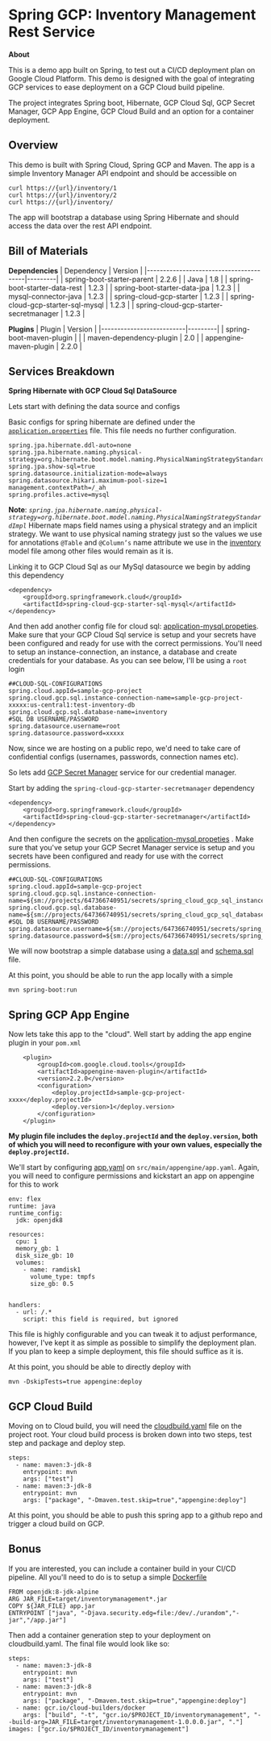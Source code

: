 # Spring GCP: Inventory Management Rest Service 
**About**  
  
This is a demo app built on Spring, to test out a CI/CD deployment plan on Google Cloud Platform. This demo is designed with the goal of integrating GCP services to ease deployment on a GCP Cloud build pipeline.

The project integrates Spring boot, Hibernate, GCP Cloud Sql, GCP Secret Manager, GCP App Engine, GCP Cloud Build and an option for a container deployment.

## Overview
This demo is built with Spring Cloud, Spring GCP and Maven. The app is a simple Inventory Manager API endpoint and should be accessible on 

    curl https://{url}/inventory/1
    curl https://{url}/inventory/2
    curl https://{url}/inventory/
The app will bootstrap a database using Spring Hibernate and should access the data over the rest API endpoint.

## Bill of Materials
**Dependencies**
| Dependency                             | Version |
|----------------------------------------|---------|
| spring-boot-starter-parent             | 2.2.6   |
| Java                                   | 1.8     |
| spring-boot-starter-data-rest          | 1.2.3   |
| spring-boot-starter-data-jpa           | 1.2.3   |
| mysql-connector-java                   | 1.2.3   |
| spring-cloud-gcp-starter               | 1.2.3   |
| spring-cloud-gcp-starter-sql-mysql     | 1.2.3   |
| spring-cloud-gcp-starter-secretmanager | 1.2.3   |

**Plugins**
| Plugin                   | Version |
|--------------------------|---------|
| spring-boot-maven-plugin |         |
| maven-dependency-plugin  | 2.0     |
| appengine-maven-plugin   | 2.2.0   |

## Services Breakdown
**Spring Hibernate with GCP Cloud Sql DataSource**

Lets start with defining the data source and configs

Basic configs for spring hibernate are defined under the [`application.properties`](https://github.com/kioie/InventoryManagement/blob/master/src/main/resources/application.properties) file. This file needs no further configuration.

    spring.jpa.hibernate.ddl-auto=none  
    spring.jpa.hibernate.naming.physical-strategy=org.hibernate.boot.model.naming.PhysicalNamingStrategyStandardImpl  
    spring.jpa.show-sql=true  
    spring.datasource.initialization-mode=always  
    spring.datasource.hikari.maximum-pool-size=1  
    management.contextPath=/_ah  
    spring.profiles.active=mysql
  
  
**Note**:
*`spring.jpa.hibernate.naming.physical-strategy=org.hibernate.boot.model.naming.PhysicalNamingStrategyStandardImpl`* Hibernate maps field names using a physical strategy and an implicit strategy. We want to use physical naming strategy just so the values we use for annotations `@Table` and `@Column’s` name attribute we use in the [inventory](https://github.com/kioie/InventoryManagement/blob/master/src/main/java/com/gcp/springboot/inventorymanagement/model/Inventory.java) model file among other files would remain as it is.

Linking it to GCP Cloud Sql as our MySql datasource we begin by adding this dependency

    <dependency>  
        <groupId>org.springframework.cloud</groupId>  
        <artifactId>spring-cloud-gcp-starter-sql-mysql</artifactId>  
    </dependency>

And then add another config file for cloud sql: [application-mysql.propeties](https://github.com/kioie/InventoryManagement/blob/master/src/main/resources/application-mysql.properties). Make sure that your GCP Cloud Sql service is setup and your secrets have been configured and ready for use with the correct permissions. You'll need to setup an instance-connection, an instance, a database and create credentials for your database. As you can see below, I'll be using a `root` login

    ##CLOUD-SQL-CONFIGURATIONS  
    spring.cloud.appId=sample-gcp-project  
    spring.cloud.gcp.sql.instance-connection-name=sample-gcp-project-xxxxx:us-central1:test-inventory-db  
    spring.cloud.gcp.sql.database-name=inventory
    #SQL DB USERNAME/PASSWORD  
    spring.datasource.username=root
    spring.datasource.password=xxxxx
Now, since we are hosting on a public repo, we'd need to take care of confidential configs (usernames, passwords, connection names etc).

So lets add [GCP Secret Manager](https://cloud.google.com/secret-manager) service for our credential manager.

Start by adding the `spring-cloud-gcp-starter-secretmanager` dependency

    <dependency>  
        <groupId>org.springframework.cloud</groupId>  
        <artifactId>spring-cloud-gcp-starter-secretmanager</artifactId>  
    </dependency>
And then configure the secrets on the [application-mysql.propeties](https://github.com/kioie/InventoryManagement/blob/master/src/main/resources/application-mysql.properties) . Make sure that you've setup your GCP Secret Manager service is setup and you secrets have been configured and ready for use with the correct permissions.

    ##CLOUD-SQL-CONFIGURATIONS  
    spring.cloud.appId=sample-gcp-project  
    spring.cloud.gcp.sql.instance-connection-name=${sm://projects/647366740951/secrets/spring_cloud_gcp_sql_instance_connection_name}  
    spring.cloud.gcp.sql.database-name=${sm://projects/647366740951/secrets/spring_cloud_gcp_sql_database_name}  
    #SQL DB USERNAME/PASSWORD  
    spring.datasource.username=${sm://projects/647366740951/secrets/spring_datasource_username}  
    spring.datasource.password=${sm://projects/647366740951/secrets/spring_datasource_password}

We will now bootstrap a simple database using a [data.sql](https://github.com/kioie/InventoryManagement/blob/master/src/main/resources/data.sql) and [schema.sql](https://github.com/kioie/InventoryManagement/blob/master/src/main/resources/schema.sql) file.


At this point, you should be able to run the app locally with a simple 

    mvn spring-boot:run

## **Spring GCP App Engine**

Now lets take this app to the "cloud". Well start by adding the app engine plugin in your `pom.xml`

        <plugin>  
            <groupId>com.google.cloud.tools</groupId>  
            <artifactId>appengine-maven-plugin</artifactId>  
            <version>2.2.0</version>  
            <configuration>  
                <deploy.projectId>sample-gcp-project-xxxx</deploy.projectId>  
                <deploy.version>1</deploy.version>  
            </configuration>  
        </plugin>

**My plugin file includes the `deploy.projectId` and the `deploy.version`, both of which you will need to reconfigure with your own values, especially the `deploy.projectId.`**

We'll start by configuring [app.yaml](https://github.com/kioie/InventoryManagement/blob/master/src/main/appengine/app.yaml) on `src/main/appengine/app.yaml`. Again, you will need to configure permissions and kickstart an app on appengine for this to work

    env: flex  
    runtime: java  
    runtime_config:  
      jdk: openjdk8  
      
    resources:  
      cpu: 1  
      memory_gb: 1  
      disk_size_gb: 10  
      volumes:  
        - name: ramdisk1  
          volume_type: tmpfs  
          size_gb: 0.5  
      
      
    handlers:  
      - url: /.*  
        script: this field is required, but ignored

This file is highly configurable and you can tweak it to adjust performance, however, I've kept it as simple as possible to simplify the deployment plan. If you plan to keep a simple deployment, this file should suffice as it is.

At this point, you should be able to directly deploy with 

    mvn -DskipTests=true appengine:deploy

## **GCP Cloud Build**

Moving on to Cloud build, you will need the [cloudbuild.yaml](https://github.com/kioie/InventoryManagement/blob/master/cloudbuild.yaml) file on the project root. Your cloud build process is broken down into two steps, test step and package and deploy step.

    steps:  
      - name: maven:3-jdk-8  
        entrypoint: mvn  
        args: ["test"]  
      - name: maven:3-jdk-8  
        entrypoint: mvn  
        args: ["package", "-Dmaven.test.skip=true","appengine:deploy"]
At this point, you should be able to push this spring app to a github repo and trigger a cloud build on GCP.

## Bonus

If you are interested, you can include a container build in your CI/CD pipeline. All you'll need to do is to setup a simple [Dockerfile](https://github.com/kioie/InventoryManagement/blob/master/Dockerfile)

    FROM openjdk:8-jdk-alpine  
    ARG JAR_FILE=target/inventorymanagement*.jar  
    COPY ${JAR_FILE} app.jar  
    ENTRYPOINT ["java", "-Djava.security.edg=file:/dev/./urandom","-jar","/app.jar"]

Then add a container generation step to your deployment on cloudbuild.yaml.
The final file would look like so:

    steps: 
      - name: maven:3-jdk-8  
        entrypoint: mvn  
        args: ["test"]  
      - name: maven:3-jdk-8  
        entrypoint: mvn  
        args: ["package", "-Dmaven.test.skip=true","appengine:deploy"]  
      - name: gcr.io/cloud-builders/docker  
        args: ["build", "-t", "gcr.io/$PROJECT_ID/inventorymanagement", "--build-arg=JAR_FILE=target/inventorymanagement-1.0.0.0.jar", "."]  
    images: ["gcr.io/$PROJECT_ID/inventorymanagement"]
